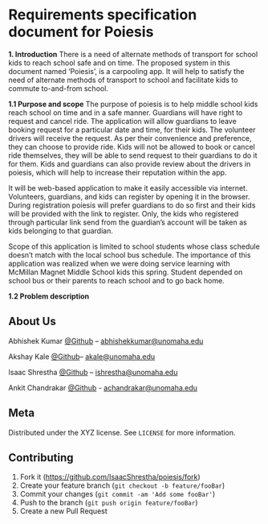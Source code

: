 # Requirements specification document for Poiesis

**1. Introduction**
There is a need of alternate methods of transport for school kids to reach school safe and on time. The proposed system in this document named ‘Poiesis’, is a carpooling app. It will help to satisfy the need of alternate methods of transport to school and facilitate kids to commute to-and-from school. 

  **1.1 Purpose and scope**
   The purpose of poiesis is to help middle school kids reach school on time and in a safe manner. Guardians will have right to request and cancel ride. The application will allow guardians to leave booking request for a particular date and time, for their kids. The volunteer drivers will receive the request. As per their convenience and preference, they can choose to provide ride. Kids will not be allowed to book or cancel ride themselves, they will be able to send request to their guardians to do it for them. Kids and guardians can also provide review about the drivers in poiesis, which will help to increase their reputation within the app. 
   
   It will be web-based application to make it easily accessible via internet. Volunteers, guardians, and kids can register by opening it in the browser. During registration poiesis will prefer guardians to do so first and their kids will be provided with the link to register. Only, the kids who registered through particular link send from the guardian’s account will be taken as kids belonging to that guardian.
   
   Scope of this application is limited to school students whose class schedule doesn’t match with the local school bus schedule. The importance of this application was realized when we were doing service learning with McMillan Magnet Middle School kids this spring. Student depended on school bus or their parents to reach school and to go back home.
   
   **1.2 Problem description**
 



## About Us

Abhishek Kumar [@Github](https://github.com/akamazing) – abhishekkumar@unomaha.edu

Akshay Kale [@Github](https://github.com/kaleoyster)–  akale@unomaha.edu

Isaac Shrestha [@Github](https://github.com/IsaacShrestha) – ishrestha@unomaha.edu

Ankit Chandrakar [@Github](https://github.com/kaleoyster) - achandrakar@unomaha.edu

## Meta
Distributed under the XYZ license. See ``LICENSE`` for more information.


## Contributing

1. Fork it (<https://github.com/IsaacShrestha/poiesis/fork>)
2. Create your feature branch (`git checkout -b feature/fooBar`)
3. Commit your changes (`git commit -am 'Add some fooBar'`)
4. Push to the branch (`git push origin feature/fooBar`)
5. Create a new Pull Request

<!-- Markdown link & img dfn's -->
[npm-image]: https://img.shields.io/npm/v/datadog-metrics.svg?style=flat-square
[npm-url]: https://npmjs.org/package/datadog-metrics
[npm-downloads]: https://img.shields.io/npm/dm/datadog-metrics.svg?style=flat-square
[travis-image]: https://img.shields.io/travis/dbader/node-datadog-metrics/master.svg?style=flat-square
[travis-url]: https://travis-ci.org/dbader/node-datadog-metrics
[wiki]: https://github.com/yourname/yourproject/wiki

